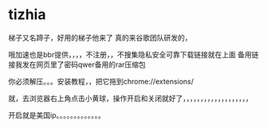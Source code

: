 # tizhia
梯子又名蹄子，好用的梯子他来了
真的来谷歌团队研发的，

哦加速也是bbr提供，，，，不注册，，不搜集隐私安全可靠下载链接就在上面
备用链接我发在网页里了密码qwer备用的rar压缩包

你必须解压。。。安装教程，，把它拖到chrome://extensions/

就，去浏览器右上角点击小黄球，操作开启和关闭就好了，，，，，，，，，，，，，，，，，，，

开启就是美国ip。。。。。。。。。。。。。

